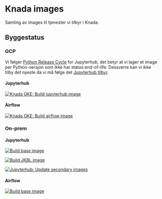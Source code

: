 # Knada images

Samling av images til tjenester vi tilbyr i Knada.

## Byggestatus

### GCP

Vi følger [Python Release Cycle](https://devguide.python.org/versions/) for Jupyterhub, det betyr at vi lager et image per Python-versjon som ikke har status end-of-life. Dessverre kan vi ikke tilby det nyeste da vi må følge det [Jupyterhub tilbyr](https://hub.docker.com/r/jupyter/base-notebook/tags).

#### Jupyterhub

[![Knada GKE: Build jupyterhub image](https://github.com/navikt/knada-images/actions/workflows/knada_gke_jupyter.yaml/badge.svg)](https://github.com/navikt/knada-images/actions/workflows/knada_gke_jupyter.yaml)

#### Airflow

[![Knada GKE: Build airflow image](https://github.com/navikt/knada-images/actions/workflows/knada_gke_airflow.yaml/badge.svg)](https://github.com/navikt/knada-images/actions/workflows/knada_gke_airflow.yaml)

### On-prem

#### Jupyterhub

[![Build base image](https://github.com/navikt/knada-images/actions/workflows/jupyterhub_base_image.yaml/badge.svg)](https://github.com/navikt/knada-images/actions/workflows/jupyterhub_base_image.yaml)

[![Build JKBL image](https://github.com/navikt/knada-images/actions/workflows/jupyterhub_jkbl_image.yaml/badge.svg)](https://github.com/navikt/knada-images/actions/workflows/jupyterhub_jkbl_image.yaml)

[![Jupyterhub: Update secondary images](https://github.com/navikt/knada-images/actions/workflows/jupyterhub_update_secondary_images.yaml/badge.svg)](https://github.com/navikt/knada-images/actions/workflows/jupyterhub_update_secondary_images.yaml)

#### Airflow

[![Build base image](https://github.com/navikt/knada-images/actions/workflows/airflow_base_image.yaml/badge.svg)](https://github.com/navikt/knada-images/actions/workflows/airflow_base_image.yaml)
